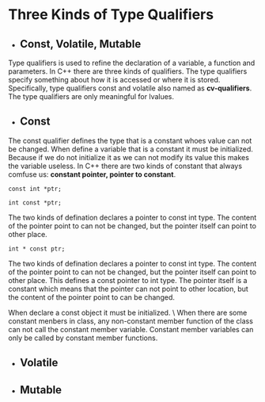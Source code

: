 # Three Kinds of Type Qualifiers
- ## **Const, Volatile, Mutable**
Type qualifiers is used to refine the declaration of a variable, a function and parameters. In C++ there are three kinds of qualifiers. The type qualifiers specify something about how it is accessed or where it is stored. Specifically, type qualifiers const and volatile also named as **cv-qualifiers**. The type qualifiers are only meaningful for lvalues.
- ## **Const**
The const qualifier defines the type that is a constant whoes value can not be changed. When define a variable that is a constant it must be initialized. Because if we do not initialize it as we can not modify its value this makes the variable useless.
In C++ there are two kinds of constant that always comfuse us: **constant pointer, pointer to constant**.

`const int *ptr;`

`int const *ptr;`

The two kinds of defination declares a pointer to const int type. The content of the pointer point to can not be changed, but the pointer itself can point to other place.

`int * const ptr;`

The two kinds of defination declares a pointer to const int type. The content of the pointer point to can not be changed, but the pointer itself can point to other place. This defines a const pointer to int type. The pointer itself is a constant which means that the pointer can not point to other location, but the content of the pointer point to can be changed.

When declare a const object it must be initialized. \\
When there are some constant menbers in class, any non-constant member function of the class can not call the constant member variable. Constant member variables can only be called by constant member functions.

- ## **Volatile**

- ## **Mutable**
